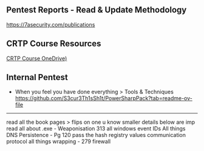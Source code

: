 ## Pentest Reports - Read & Update Methodology

https://7asecurity.com/publications

## CRTP Course Resources

[CRTP Course OneDrive)](https://onedrive.live.com/?authkey=%21AFyxF%2DRsazdEu78&id=B93D8E0B989433F4%21588&cid=B93D8E0B989433F4)

## Internal Pentest
- When you feel you have done everything > Tools & Techniques 
https://github.com/S3cur3Th1sSh1t/PowerSharpPack?tab=readme-ov-file 


---
read all the book pages > flips on one u know
smaller details below are imp
read all about .exe - Weaponisation 313
all windows event IDs
All things DNS
Persistence - Pg 120
pass the hash
registry values
communication protocol
all things wrapping - 279
firewall